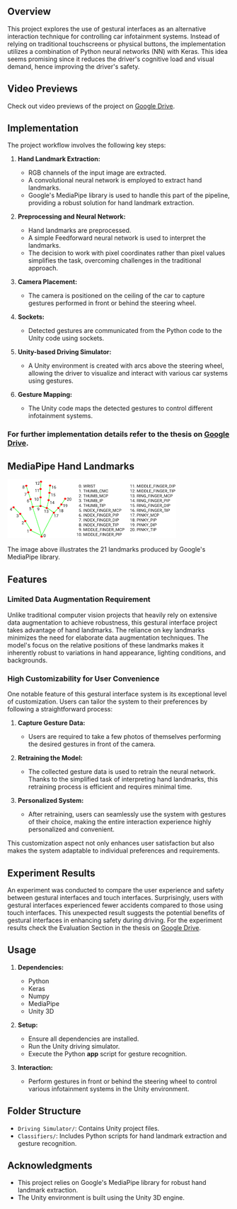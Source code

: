 
## Overview

This project explores the use of gestural interfaces as an alternative interaction technique for controlling car infotainment systems. Instead of relying on traditional touchscreens or physical buttons, the implementation utilizes a combination of Python neural networks (NN) with Keras.
This idea seems promising since it reduces the driver's cognitive load and visual demand, hence improving the driver's safety.

## Video Previews

Check out video previews of the project on [Google Drive](https://drive.google.com/drive/folders/1COTy0H4fxzZBZI4VRes5n716vWteKPeu?usp=sharing).

## Implementation

The project workflow involves the following key steps:

1. **Hand Landmark Extraction:**
    - RGB channels of the input image are extracted.
    - A convolutional neural network is employed to extract hand landmarks.
    - Google's MediaPipe library is used to handle this part of the pipeline, providing a robust solution for hand landmark extraction.

2. **Preprocessing and Neural Network:**
    - Hand landmarks are preprocessed.
    - A simple Feedforward neural network is used to interpret the landmarks.
    - The decision to work with pixel coordinates rather than pixel values simplifies the task, overcoming challenges in the traditional approach.

3. **Camera Placement:**
    - The camera is positioned on the ceiling of the car to capture gestures performed in front or behind the steering wheel.

4. **Sockets:**
   - Detected gestures are communicated from the Python code to the Unity code using sockets.
     
6. **Unity-based Driving Simulator:**
    - A Unity environment is created with arcs above the steering wheel, allowing the driver to visualize and interact with various car systems using gestures.
      
7. **Gesture Mapping:**
    - The Unity code maps the detected gestures to control different infotainment systems.
### For further implementation details refer to the thesis on [Google Drive](https://drive.google.com/drive/folders/1COTy0H4fxzZBZI4VRes5n716vWteKPeu?usp=sharing).

## MediaPipe Hand Landmarks 

![MediaPipe Hand Landmarks](Landmarks%20image.png)

The image above illustrates the 21 landmarks produced by Google's MediaPipe library.

## Features

### Limited Data Augmentation Requirement

Unlike traditional computer vision projects that heavily rely on extensive data augmentation to achieve robustness, this gestural interface project takes advantage of hand landmarks. The reliance on key landmarks minimizes the need for elaborate data augmentation techniques. The model's focus on the relative positions of these landmarks makes it inherently robust to variations in hand appearance, lighting conditions, and backgrounds.

### High Customizability for User Convenience

One notable feature of this gestural interface system is its exceptional level of customization. Users can tailor the system to their preferences by following a straightforward process:

1. **Capture Gesture Data:**
   - Users are required to take a few photos of themselves performing the desired gestures in front of the camera.

2. **Retraining the Model:**
   - The collected gesture data is used to retrain the neural network. Thanks to the simplified task of interpreting hand landmarks, this retraining process is efficient and requires minimal time.

3. **Personalized System:**
   - After retraining, users can seamlessly use the system with gestures of their choice, making the entire interaction experience highly personalized and convenient.

This customization aspect not only enhances user satisfaction but also makes the system adaptable to individual preferences and requirements.


## Experiment Results

An experiment was conducted to compare the user experience and safety between gestural interfaces and touch interfaces. Surprisingly, users with gestural interfaces experienced fewer accidents compared to those using touch interfaces. This unexpected result suggests the potential benefits of gestural interfaces in enhancing safety during driving. For the experiment results check the Evaluation Section in the thesis on [Google Drive](https://drive.google.com/drive/folders/1COTy0H4fxzZBZI4VRes5n716vWteKPeu?usp=sharing).

## Usage

1. **Dependencies:**
    - Python 
    - Keras
    - Numpy
    - MediaPipe
    - Unity 3D

2. **Setup:**
    - Ensure all dependencies are installed.
    - Run the Unity driving simulator.
    - Execute the Python **app** script for gesture recognition.

3. **Interaction:**
    - Perform gestures in front or behind the steering wheel to control various infotainment systems in the Unity environment.


## Folder Structure

- `Driving Simulator/`: Contains Unity project files.
- `Classifiers/`: Includes Python scripts for hand landmark extraction and gesture recognition.

## Acknowledgments

- This project relies on Google's MediaPipe library for robust hand landmark extraction.
- The Unity environment is built using the Unity 3D engine.
